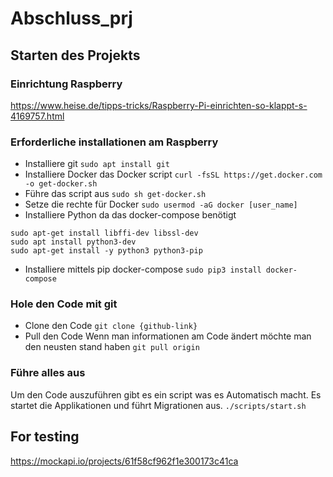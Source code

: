 # Abschluss_prj

## Starten des Projekts

### Einrichtung Raspberry
https://www.heise.de/tipps-tricks/Raspberry-Pi-einrichten-so-klappt-s-4169757.html

### Erforderliche installationen am Raspberry
- Installiere git
`sudo apt install git`
- Installiere Docker das Docker script
`curl -fsSL https://get.docker.com -o get-docker.sh`
- Führe das script aus
`sudo sh get-docker.sh`
- Setze die rechte für Docker
`sudo usermod -aG docker [user_name]`
- Installiere Python da das docker-compose benötigt
```
sudo apt-get install libffi-dev libssl-dev
sudo apt install python3-dev
sudo apt-get install -y python3 python3-pip
```
- Installiere mittels pip docker-compose
`sudo pip3 install docker-compose`



### Hole den Code mit git
- Clone den Code
`git clone {github-link}`
- Pull den Code
Wenn man informationen am Code ändert möchte man den neusten stand haben
`git pull origin`

### Führe alles aus
Um den Code auszuführen gibt es ein script was es Automatisch macht.
Es startet die Applikationen und führt Migrationen aus.
`./scripts/start.sh`



## For testing
https://mockapi.io/projects/61f58cf962f1e300173c41ca